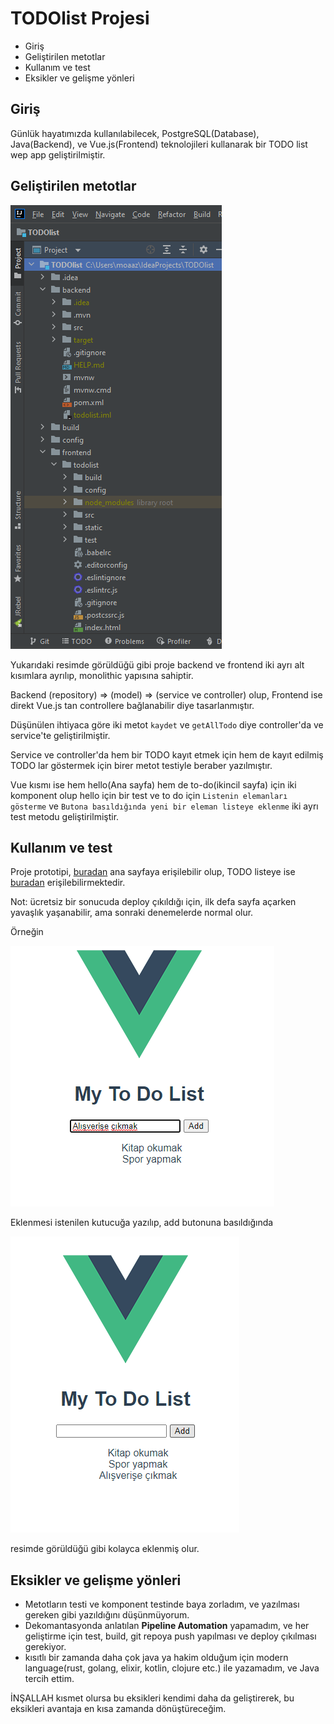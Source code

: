 # TODOlist Projesi

* Giriş
* Geliştirilen metotlar 
* Kullanım ve test
* Eksikler ve gelişme yönleri

## Giriş
Günlük hayatımızda kullanılabilecek, PostgreSQL(Database), Java(Backend), ve Vue.js(Frontend) teknolojileri kullanarak bir TODO list wep app geliştirilmiştir.


## Geliştirilen metotlar
![alt text](https://github.com/MoaazGaballah/TODOlist/blob/main/backend/Screenshot%20(72).png)



Yukarıdaki resimde görüldüğü gibi proje backend ve frontend iki ayrı alt kısımlara ayrılıp, monolithic yapısına sahiptir. 

Backend (repository) => (model) => (service ve controller) olup,
Frontend ise direkt Vue.js tan controllere bağlanabilir diye tasarlanmıştır.

Düşünülen ihtiyaca göre iki metot ```kaydet``` ve ```getAllTodo``` diye controller'da ve service'te geliştirilmiştir.

Service ve controller'da hem bir TODO kayıt etmek için hem de kayıt edilmiş TODO lar göstermek için birer metot testiyle beraber yazılmıştır.

Vue kısmı ise hem hello(Ana sayfa) hem de to-do(ikincil sayfa) için iki komponent olup hello için bir test ve to do için ```Listenin elemanları gösterme``` ve ```Butona basıldığında yeni bir eleman listeye eklenme``` iki ayrı test metodu geliştirilmiştir.

## Kullanım ve test
Proje prototipi, [buradan](https://modanisa-todo.herokuapp.com/#/) ana sayfaya erişilebilir olup, TODO listeye ise [buradan](https://modanisa-todo.herokuapp.com/#/to-do) erişilebilirmektedir.

Not: ücretsiz bir sonucuda deploy çıkıldığı için, ilk defa sayfa açarken yavaşlık yaşanabilir, ama sonraki denemelerde normal olur. 


Örneğin 

![alt text](https://github.com/MoaazGaballah/TODOlist/blob/main/backend/Screenshot%20(70).png)

Eklenmesi istenilen kutucuğa yazılıp, add butonuna basıldığında

![alt text](https://github.com/MoaazGaballah/TODOlist/blob/main/backend/Screenshot%20(71).png)

resimde görüldüğü gibi kolayca eklenmiş olur.

## Eksikler ve gelişme yönleri
- Metotların testi ve komponent testinde baya zorladım, ve yazılması gereken gibi yazıldığını düşünmüyorum.
- Dekomantasyonda anlatılan **Pipeline Automation** yapamadım, ve her geliştirme için test, build, git repoya push yapılması ve deploy çıkılması gerekiyor.
- kısıtlı bir zamanda daha çok java ya hakim olduğum için modern language(rust, golang, elixir, kotlin, clojure etc.) ile yazamadım, ve Java tercih ettim.

İNŞALLAH kısmet olursa bu eksikleri kendimi daha da geliştirerek, bu eksikleri avantaja en kısa zamanda dönüştüreceğim.
